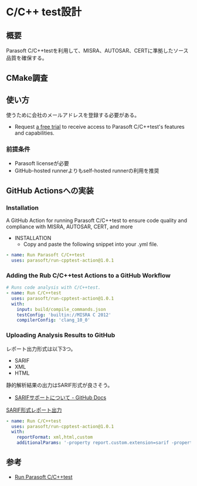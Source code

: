 # C/C++ test設計

## 概要

Parasoft C/C++testを利用して、MISRA、AUTOSAR、CERTに準拠したソース品質を確保する。


## CMake調査


## 使い方
使うために会社のメールアドレスを登録する必要がある。

- Request [a free trial](https://www.parasoft.com/products/parasoft-c-ctest/try/) to receive access to Parasoft C/C++test's features and capabilities.

### 前提条件
- Parasoft licenseが必要
- GitHub-hosted runnerよりもself-hosted runnerの利用を推奨


## GitHub Actionsへの実装
### Installation
A GitHub Action for running Parasoft C/C++test to ensure code quality and compliance with MISRA, AUTOSAR, CERT, and more

- INSTALLATION
    - Copy and paste the following snippet into your .yml file.

```yml
- name: Run Parasoft C/C++test
  uses: parasoft/run-cpptest-action@1.0.1
```

### Adding the Rub C/C++test Actions to a GitHub Workflow
```yml
# Runs code analysis with C/C++test.
- name: Run C/C++test
  uses: parasoft/run-cpptest-action@1.0.1
  with:
    input: build/compile_commands.json
    testConfig: 'builtin://MISRA C 2012'
    compilerConfig: 'clang_10_0'
```

### Uploading Analysis Results to GitHub
レポート出力形式は以下3つ。
- SARIF
- XML
- HTML

静的解析結果の出力はSARIF形式が良さそう。
- [SARIFサポートについて - GitHub Docs](https://docs.github.com/ja/code-security/secure-coding/integrating-with-code-scanning/sarif-support-for-code-scanning#about-sarif-support)

[SARIF形式レポート出力](https://github.com/marketplace/actions/run-parasoft-c-c-test#generating-sarif-reports-with-cctest-20202-or-earlier)

```yml
- name: Run C/C++test
  uses: parasoft/run-cpptest-action@1.0.1
  with:
    reportFormat: xml,html,custom
    additionalParams: '-property report.custom.extension=sarif -property report.custom.xsl.file=${PARASOFT_SARIF_XSL}'
```

## 参考
- [Run Parasoft C/C++test](https://github.com/marketplace/actions/run-parasoft-c-c-test)

